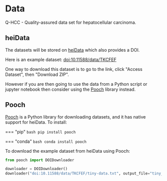# Data

Q-HCC - Quality-assured data set for hepatocellular carcinoma.

## heiData

The datasets will be stored on [heiData](https://heidata.uni-heidelberg.de/) which also provides a DOI.

Here is an example dataset: [doi:10.11588/data/TKCFEF](https://heidata.uni-heidelberg.de/dataset.xhtml?persistentId=doi:10.11588/data/TKCFEF)

One way to download this dataset is to go to the link, click "Access Dataset", then "Download ZIP".

However if you are then going to use the data from a Python script or jupyter notebook then consider using the [Pooch](https://www.fatiando.org/pooch/latest/) library instead.

## Pooch

[Pooch](https://www.fatiando.org/pooch/latest/) is a Python library for downloading datasets, and it has native support for heiData. To install:

=== "pip"
    ```bash
    pip install pooch
    ```

=== "conda"
    ```bash
    conda install pooch
    ```

To download the example dataset from heiData using Pooch:

```python
from pooch import DOIDownloader

downloader = DOIDownloader()
downloader("doi:10.11588/data/TKCFEF/tiny-data.txt", output_file="tiny_data.txt", pooch=None)
```
